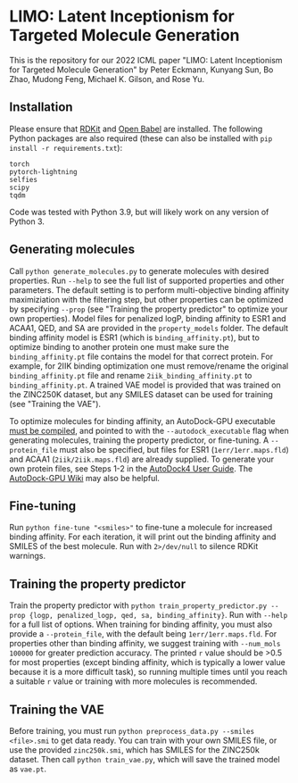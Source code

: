 # LIMO: Latent Inceptionism for Targeted Molecule Generation

This is the repository for our 2022 ICML paper "LIMO: Latent Inceptionism for Targeted Molecule Generation" by Peter Eckmann, Kunyang Sun, Bo Zhao, Mudong Feng, Michael K. Gilson, and Rose Yu.


## Installation

Please ensure that [RDKit](https://www.rdkit.org/docs/Install.html) and [Open Babel](https://openbabel.org/wiki/Category:Installation) are installed. The following Python packages are also required (these can also be installed with `pip install -r requirements.txt`):

```
torch
pytorch-lightning
selfies
scipy
tqdm
```

Code was tested with Python 3.9, but will likely work on any version of Python 3.

## Generating molecules

Call `python generate_molecules.py` to generate molecules with desired properties. Run `--help` to see the full list of supported properties and other parameters. The default setting is to perform multi-objective binding affinity maximiziation with the filtering step, but other properties can be optimized by specifying `--prop` (see "Training the property predictor" to optimize your own properties). Model files for penalized logP, binding affinity to ESR1 and ACAA1, QED, and SA are provided in the `property_models` folder. The default binding affinity model is ESR1 (which is `binding_affinity.pt`), but to optimize binding to another protein one must make sure the `binding_affinity.pt` file contains the model for that correct protein. For example, for 2IIK binding optimization one must remove/rename the original `binding_affinity.pt` file and rename `2iik_binding_affinity.pt` to `binding_affinity.pt`. A trained VAE model is provided that was trained on the ZINC250K dataset, but any SMILES dataset can be used for training (see "Training the VAE").

To optimize molecules for binding affinity, an AutoDock-GPU executable [must be compiled](https://github.com/ccsb-scripps/AutoDock-GPU#compilation), and pointed to with the `--autodock_executable` flag when generating molecules, training the property predictor, or fine-tuning. A `--protein_file` must also be specified, but files for ESR1 (`1err/1err.maps.fld`) and ACAA1 (`2iik/2iik.maps.fld`) are already supplied. To generate your own protein files, see Steps 1-2 in the [AutoDock4 User Guide](https://autodock.scripps.edu/wp-content/uploads/sites/56/2021/10/AutoDock4.2.6_UserGuide.pdf). The [AutoDock-GPU Wiki](https://github.com/ccsb-scripps/AutoDock-GPU/wiki/Guideline-for-users) may also be helpful.

## Fine-tuning

Run `python fine-tune "<smiles>"` to fine-tune a molecule for increased binding affinity. For each iteration, it will print out the binding affinity and SMILES of the best molecule. Run with `2>/dev/null` to silence RDKit warnings.

## Training the property predictor 

Train the property predictor with `python train_property_predictor.py --prop {logp, penalized_logp, qed, sa, binding_affinity}`. Run with `--help` for a full list of options. When training for binding affinity, you must also provide a `--protein_file`, with the default being `1err/1err.maps.fld`. For properties other than binding affinity, we suggest training with `--num_mols 100000` for greater prediction accuracy. The printed `r` value should be >0.5 for most properties (except binding affinity, which is typically a lower value because it is a more difficult task), so running multiple times until you reach a suitable `r` value or training with more molecules is recommended.

## Training the VAE

Before training, you must run `python preprocess_data.py --smiles <file>.smi` to get data ready. You can train with your own SMILES file, or use the provided `zinc250k.smi`, which has SMILES for the ZINC250k dataset. Then call `python train_vae.py`, which will save the trained model as `vae.pt`.